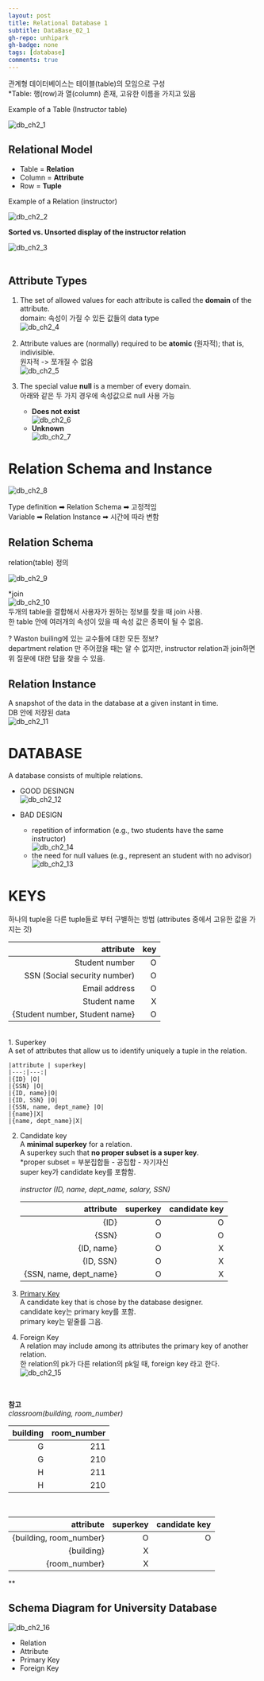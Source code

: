 ```yaml
---
layout: post
title: Relational Database 1
subtitle: DataBase_02_1
gh-repo: unhipark
gh-badge: none
tags: [database]
comments: true
---
```


관계형 데이터베이스는 테이블(table)의 모임으로 구성 <br/>
*Table: 행(row)과 열(column) 존재, 고유한 이름을 가지고 있음 <br/>

Example of a Table (Instructor table) <br/>

![db_ch2_1](https://user-images.githubusercontent.com/63347989/135250449-e41d9271-3cc0-432b-a3cb-a94bc0862694.png) <br/>


## Relational Model
- Table =   __Relation__
- Column  =   __Attribute__
- Row   =   __Tuple__<br/>

Example of a Relation (instructor)<br/>

![db_ch2_2](https://user-images.githubusercontent.com/63347989/135250752-5f484868-f83b-4891-8981-2781df7fb258.png)

__Sorted vs. Unsorted display of the instructor relation__

![db_ch2_3](https://user-images.githubusercontent.com/63347989/135250990-cc352406-6e93-4011-a94c-90ecbc6636a7.png)
<br/> <br/>

## Attribute Types 
1. The set of allowed values for each attribute is called the __domain__ of the attribute. <br/>
 domain: 속성이 가질 수 있든 값들의 data type<br/>
 ![db_ch2_4](https://user-images.githubusercontent.com/63347989/135252932-259cb969-8f86-48bc-a322-1ba114f8278c.png)

2. Attribute values are (normally) required to be __atomic__ (원자적); that is, indivisible. <br/>
원자적 -> 쪼개질 수 없음<br/>
![db_ch2_5](https://user-images.githubusercontent.com/63347989/135253319-1f1d3c4a-2681-4574-a17d-a348c254024e.png)

3. The special value __null__  is a member of every domain. <br/>
아래와 같은 두 가지 경우에 속성값으로 null 사용 가능
    - __Does not exist__ <br/>
    ![db_ch2_6](https://user-images.githubusercontent.com/63347989/135253910-d0aca9d3-1ab0-4dde-9854-c643017426d9.png)<br/>
     - __Unknown__<br/>
    ![db_ch2_7](https://user-images.githubusercontent.com/63347989/135254033-2add1d27-ad2f-4ee5-b665-473f30d5381a.png)<br/>


# Relation Schema and Instance
![db_ch2_8](https://user-images.githubusercontent.com/63347989/135256184-2c14c8d2-c5db-4a0b-9c97-44270052f4de.png)

Type definition ➡  Relation Schema  ➡  고정적임 <br/>
Variable ➡    Relation Instance ➡ 시간에 따라 변함<br/>

## Relation Schema
relation(table) 정의

![db_ch2_9](https://user-images.githubusercontent.com/63347989/135256420-58dd9192-260c-46e2-8f5e-8b87bf6185f2.png)

*join<br/>
![db_ch2_10](https://user-images.githubusercontent.com/63347989/135256868-3a66d536-56c3-4ff6-906f-deadf1cd2c73.png)<br/>
두개의 table을 결합해서 사용자가 원하는 정보를 찾을 때 join 사용. <br/>
한 table 안에 여러개의 속성이 있을 때 속성 값은 중복이 될 수 없음.

? Waston builing에 있는 교수들에 대한 모든 정보? <br/>
department relation 만 주어졌을 때는 알 수 없지만, instructor relation과 join하면 위 질문에 대한 답을 찾을 수 있음.

## Relation Instance
A snapshot  of the data in the database at a given instant in time. <br/>
DB 안에 저장된 data <br/>
![db_ch2_11](https://user-images.githubusercontent.com/63347989/135257668-bd6cbafe-7643-4956-b0de-c1dc4d5f9509.png)

# DATABASE
A database consists of multiple relations.

- GOOD DESINGN<br/>
![db_ch2_12](https://user-images.githubusercontent.com/63347989/135264831-2776c57e-f66c-479b-a79c-56728df0661b.png)

- BAD DESIGN<br/>
    -  repetition of information (e.g., two students have the same instructor)<BR/>
    ![db_ch2_14](https://user-images.githubusercontent.com/63347989/135264881-47c2e564-7309-4b7c-a3c2-09c64d0e1b07.png)<BR/>
    - the need for null values  (e.g., represent an student with no advisor) <BR/>
    ![db_ch2_13](https://user-images.githubusercontent.com/63347989/135264883-e1775c25-9447-40e3-b40d-d338f8032def.png)

# KEYS
하나의 tuple을 다른 tuple들로 부터 구별하는 방법 (attributes 중에서 고유한 값을 가지는 것)<br/>

|attribute|key|
|---:|---:|
|Student number|O|
|SSN (Social security number) |O|
|Email address |O|
|Student name |X|
|{Student number, Student name} |O|
<br/>
1. Superkey<br/>
A set of attributes that allow us to identify uniquely a tuple in the relation.<br/>

    |attribute | superkey|
    |---:|---:|
    |{ID} |O|
    |{SSN} |O|
    |{ID, name}|O|
    |{ID, SSN} |O|
    |{SSN, name, dept_name} |O|
    |{name}|X|
    |{name, dept_name}|X|

2. Candidate key<br/>
A __minimal superkey__ for a relation. <br/>
A superkey such that __no proper subset is a super key__. <br/>
*proper subset = 부분집합들 - 공집합 - 자기자신<br/>
super key가 candidate key를 포함함. <br/><br/>
_instructor (ID,  name, dept_name, salary, SSN)_<br/>

    |attribute | superkey|candidate key|
    |---:|---:|---:|
    |{ID} |   O  | O|
    |{SSN} |O| O|
    |{ID,   name} | O|X|
    |{ID, SSN}  |O|X|
    |{SSN, name, dept_name} | O|X| 
3. <u>Primary Key</u> <br/>
A candidate key that is chose by the database designer. <br/>
candidate key는 primary key를 포함. <br/>
primary key는 밑줄를 그음.

4. Foreign Key <br/>
A relation may include among its attributes the primary key of another relation.<br/>
한 relation의 pk가 다른 relation의 pk일 때, foreign key 라고 한다.<br/>
![db_ch2_15](https://user-images.githubusercontent.com/63347989/135272087-65d047e7-70e8-45dd-884d-74946884d830.png)
<br/>

**참고**<br/>
_classroom(building, room_number)_<br/>

|building|room_number|
|---:|---:|
|G|211|
|G|210|
|H|211|
|H|210|

<br/>

|attribute | superkey|candidate key|
|---:|---:|---:|
|{building, room_number}|O|O|
|{building}|X||
|{room_number}|X||

**<br/>



## Schema Diagram for University Database
![db_ch2_16](https://user-images.githubusercontent.com/63347989/135272557-3732685d-e152-4dba-9b7d-63f8798fdd04.png)
- Relation
- Attribute
- Primary Key
- Foreign Key




